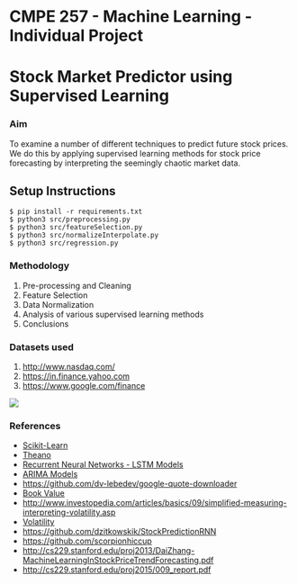 # CMPE 257 - Machine Learning - Individual Project
# Stock Market Predictor using Supervised Learning

### Aim
To examine a number of different techniques to predict future stock prices. We do this by applying supervised learning methods for stock price forecasting by interpreting the seemingly chaotic market data.

## Setup Instructions
	$ pip install -r requirements.txt
	$ python3 src/preprocessing.py
	$ python3 src/featureSelection.py
	$ python3 src/normalizeInterpolate.py
	$ python3 src/regression.py

### Methodology 
1. Pre-processing and Cleaning
2. Feature Selection
3. Data Normalization
3. Analysis of various supervised learning methods
4. Conclusions

### Datasets used
1. http://www.nasdaq.com/
2. https://in.finance.yahoo.com
3. https://www.google.com/finance

<img src="https://github.com/bhattmaulik1991/cmpe257StockPrice/blob/master/1.png" />

### References
- [Scikit-Learn](http://scikit-learn.org/stable/)
- [Theano](http://deeplearning.net/software/theano/)
- [Recurrent Neural Networks - LSTM Models](http://colah.github.io/posts/2015-08-Understanding-LSTMs/)
- [ARIMA Models](http://people.duke.edu/~rnau/411arim.htm)
- https://github.com/dv-lebedev/google-quote-downloader
- [Book Value](http://www.investopedia.com/terms/b/bookvalue.asp)
- http://www.investopedia.com/articles/basics/09/simplified-measuring-interpreting-volatility.asp
- [Volatility](http://www.stock-options-made-easy.com/volatility-index.html)
- https://github.com/dzitkowskik/StockPredictionRNN
- https://github.com/scorpionhiccup
- http://cs229.stanford.edu/proj2013/DaiZhang-MachineLearningInStockPriceTrendForecasting.pdf
- http://cs229.stanford.edu/proj2015/009_report.pdf
